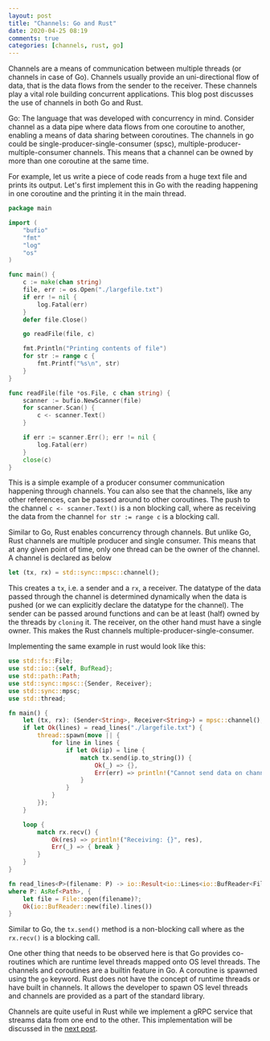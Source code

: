 ```yaml
---
layout: post
title: "Channels: Go and Rust"
date: 2020-04-25 08:19
comments: true
categories: [channels, rust, go]
---
```


Channels are a means of communication between multiple threads (or channels in case of Go). Channels usually provide an uni-directional flow of data, that is the data flows from the sender to the receiver. These channels play a vital role building concurrent applications. This blog post discusses the use of channels in both Go and Rust.

Go: The language that was developed with concurrency in mind. Consider channel as a data pipe where data flows from one coroutine to another, enabling a means of data sharing between coroutines. The channels in go could be single-producer-single-consumer (spsc), multiple-producer-multiple-consumer channels. This means that a channel can be owned by more than one coroutine at the same time. 

For example, let us write a piece of code reads from a huge text file and prints its output. Let's first implement this in Go with the reading happening in one coroutine and the printing it in the main thread.

```go
package main

import (
	"bufio"
	"fmt"
	"log"
	"os"
)

func main() {
	c := make(chan string)
	file, err := os.Open("./largefile.txt")
	if err != nil {
		log.Fatal(err)
	}
	defer file.Close()

	go readFile(file, c)

	fmt.Println("Printing contents of file")
	for str := range c {
		fmt.Printf("%s\n", str)
	}
}

func readFile(file *os.File, c chan string) {
	scanner := bufio.NewScanner(file)
	for scanner.Scan() {
		c <- scanner.Text()
	}

	if err := scanner.Err(); err != nil {
		log.Fatal(err)
	}
	close(c)
}
```

This is a simple example of a producer consumer communication happening through channels. You can also see that the channels, like any other references, can be passed around to other coroutines. The push to the channel `c <- scanner.Text()` is a non blocking call, where as receiving the data from the channel `for str := range c` is a blocking call.

Similar to Go, Rust enables concurrency through channels. But unlike Go, Rust channels are multiple producer and single consumer. This means that at any given point of time, only one thread can be the owner of the channel. A channel is declared as below

```rust
let (tx, rx) = std::sync::mpsc::channel();
```

This creates a `tx`, i.e. a sender and a `rx`, a receiver. The datatype of the data passed through the channel is determined dynamically when the data is pushed (or we can explicitly declare the datatype for the channel). The sender can be passed around functions and can be at least (half) owned by the threads by `cloning` it. The receiver, on the other hand must have a single owner. This makes the Rust channels multiple-producer-single-consumer.

Implementing the same example in rust would look like this:

```rust
use std::fs::File;
use std::io::{self, BufRead};
use std::path::Path;
use std::sync::mpsc::{Sender, Receiver};
use std::sync::mpsc;
use std::thread;

fn main() {
    let (tx, rx): (Sender<String>, Receiver<String>) = mpsc::channel();
    if let Ok(lines) = read_lines("./largefile.txt") {
        thread::spawn(move || {
            for line in lines {
                if let Ok(ip) = line {
                    match tx.send(ip.to_string()) {
                        Ok(_) => {},
                        Err(err) => println!("Cannot send data on channel: {}", err.to_string())
                    }
                }
            }
        });
    }

    loop {
        match rx.recv() {
            Ok(res) => println!("Receiving: {}", res),
            Err(_) => { break }
        }
    }
}

fn read_lines<P>(filename: P) -> io::Result<io::Lines<io::BufReader<File>>>
where P: AsRef<Path>, {
    let file = File::open(filename)?;
    Ok(io::BufReader::new(file).lines())
}
```

Similar to Go, the `tx.send()` method is a non-blocking call where as the `rx.recv()` is a blocking call. 

One other thing that needs to be observed here is that Go provides co-routines which are runtime level threads mapped onto OS level threads. The channels and coroutines are a builtin feature in Go. A coroutine is spawned using the `go` keyword. Rust does not have the concept of runtime threads or have built in channels. It allows the developer to spawn OS level threads and channels are provided as a part of the standard library. 

Channels are quite useful in Rust while we implement a gRPC service that streams data from one end to the other. This implementation will be discussed in the [next post](/grpc-streaming-rust).